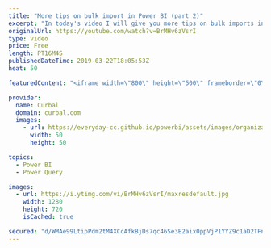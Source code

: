 ```yaml
---
title: "More tips on bulk import in Power BI (part 2)"
excerpt: "In today's video I will give you more tips on bulk imports in Power BI: Bulk import pdfs, parameters available and more! #powerquery #curbal #powerbi   Previous video on bulk import: 2:52 https://www.youtube.com/watch?v=qdcAoZU8B8Q  M functions covered: Pdf.Tables: https://docs.microsoft.com/en-us/powerquery-m/pdf-table"
originalUrl: https://youtube.com/watch?v=BrMHv6zVsrI
type: video
price: Free
length: PT16M4S
publishedDateTime: 2019-03-22T18:05:53Z
heat: 50

featuredContent: "<iframe width=\"800\" height=\"500\" frameborder=\"0\" src=\"https://www.youtube.com/embed/BrMHv6zVsrI\" allow=\"accelerometer; autoplay; encrypted-media; gyroscope; picture-in-picture\" allowfullscreen></iframe>"

provider:
  name: Curbal
  domain: curbal.com
  images:
    - url: https://everyday-cc.github.io/powerbi/assets/images/organizations/curbal.com-50x50.jpg
      width: 50
      height: 50

topics:
  - Power BI
  - Power Query

images:
  - url: https://i.ytimg.com/vi/BrMHv6zVsrI/maxresdefault.jpg
    width: 1280
    height: 720
    isCached: true

secured: "d/WMAe99LtipPdm2tM4XCcAfkBjDs7qc46Se3E2aix0ppVjP1YYZ9c1aD2TFnovYutz8jwUff+W4UmKGkaF1xiL0p/d3EySotJAOxH9IgP/CR2nvpdcGANvAnfkdnKMIJauWZci5mAgvaKb6wEplZsD+8Q4NbsJ8UghMGnquSbEEi7mRv6qSVBwuNfKUFPY/CLrTVqDlA4+Cb0zzdyNwAn66J/HN1u5dD87uSjgmsaKPMxMWwwt2YZogQfzzKeD/AWsLa4vhonziIw15iUQOrnYUggbomB00XH5lYlAL9Z+Hk8rP3V2xR0TjwQxokpcbPuVQx6pgOILGyUHTG2IFG8ML+vSlGyeAZ5pbJ9J10o9OHoPc/6qSh4NTe+ZW5N0zjGQIwuZDQd6EP7lm1j5exGZvYfeNUPmGS8FnrI8AXAQ=;Ds+Fg+KJZdeT3a59nzp2Zw=="
---
```


